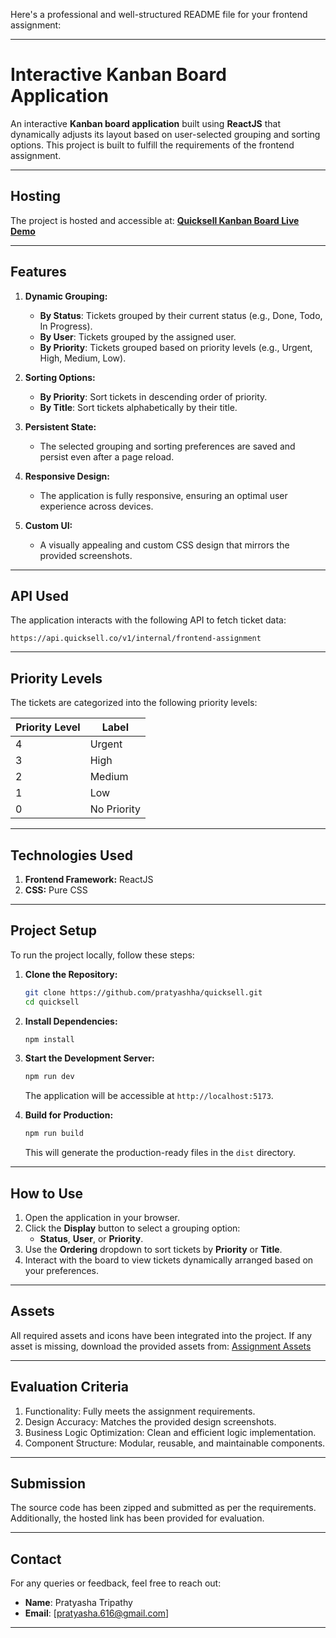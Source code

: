 Here's a professional and well-structured README file for your frontend assignment:

---

# **Interactive Kanban Board Application**

An interactive **Kanban board application** built using **ReactJS** that dynamically adjusts its layout based on user-selected grouping and sorting options. This project is built to fulfill the requirements of the frontend assignment.

---

## **Hosting**
The project is hosted and accessible at:
[**Quicksell Kanban Board Live Demo**](https://quicksell-pratyasha.vercel.app/)

---

## **Features**
1. **Dynamic Grouping:**
   - **By Status**: Tickets grouped by their current status (e.g., Done, Todo, In Progress).
   - **By User**: Tickets grouped by the assigned user.
   - **By Priority**: Tickets grouped based on priority levels (e.g., Urgent, High, Medium, Low).
   
2. **Sorting Options:**
   - **By Priority**: Sort tickets in descending order of priority.
   - **By Title**: Sort tickets alphabetically by their title.

3. **Persistent State:**
   - The selected grouping and sorting preferences are saved and persist even after a page reload.

4. **Responsive Design:**
   - The application is fully responsive, ensuring an optimal user experience across devices.

5. **Custom UI:** 
   - A visually appealing and custom CSS design that mirrors the provided screenshots.

---

## **API Used**
The application interacts with the following API to fetch ticket data:
```
https://api.quicksell.co/v1/internal/frontend-assignment
```

---

## **Priority Levels**
The tickets are categorized into the following priority levels:

| **Priority Level** | **Label**       |
|---------------------|-----------------|
| 4                   | Urgent         |
| 3                   | High           |
| 2                   | Medium         |
| 1                   | Low            |
| 0                   | No Priority    |

---

## **Technologies Used**
1. **Frontend Framework:** ReactJS
2. **CSS:** Pure CSS

---

## **Project Setup**
To run the project locally, follow these steps:

1. **Clone the Repository:**
   ```bash
   git clone https://github.com/pratyashha/quicksell.git
   cd quicksell
   ```

2. **Install Dependencies:**
   ```bash
   npm install
   ```

3. **Start the Development Server:**
   ```bash
   npm run dev
   ```
   The application will be accessible at `http://localhost:5173`.

4. **Build for Production:**
   ```bash
   npm run build
   ```
   This will generate the production-ready files in the `dist` directory.

---

## **How to Use**
1. Open the application in your browser.
2. Click the **Display** button to select a grouping option:
   - **Status**, **User**, or **Priority**.
3. Use the **Ordering** dropdown to sort tickets by **Priority** or **Title**.
4. Interact with the board to view tickets dynamically arranged based on your preferences.

---

## **Assets**
All required assets and icons have been integrated into the project. If any asset is missing, download the provided assets from:
[Assignment Assets](https://prod-files-secure.s3.us-west-2.amazonaws.com/867c6222-5e73-49fb-b21f-a276ba2d258b/76bcb3fe-d025-4ad4-9247-e38c2935b859/Untitled.zip)

---

## **Evaluation Criteria**
1. Functionality: Fully meets the assignment requirements.
2. Design Accuracy: Matches the provided design screenshots.
3. Business Logic Optimization: Clean and efficient logic implementation.
4. Component Structure: Modular, reusable, and maintainable components.

---

## **Submission**
The source code has been zipped and submitted as per the requirements. Additionally, the hosted link has been provided for evaluation.

---

## **Contact**
For any queries or feedback, feel free to reach out:
- **Name**: Pratyasha Tripathy
- **Email**: [pratyasha.616@gmail.com]

---